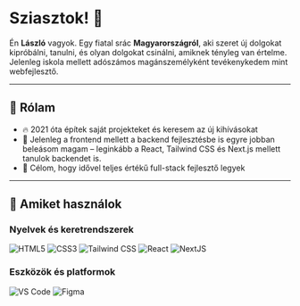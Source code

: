 # Sziasztok! 👋

Én **László** vagyok. Egy fiatal srác **Magyarországról**, aki szeret új dolgokat kipróbálni, tanulni, és olyan dolgokat csinálni, amiknek tényleg van értelme. Jelenleg iskola mellett adószámos magánszemélyként tevékenykedem mint webfejlesztő.

---

## 🌟 Rólam
- 🔥 2021 óta építek saját projekteket és keresem az új kihívásokat
- 🧠 Jelenleg a frontend mellett a backend fejlesztésbe is egyre jobban beleásom magam – leginkább a React, Tailwind CSS és Next.js mellett tanulok backendet is.
- 🚀 Célom, hogy idővel teljes értékű full-stack fejlesztő legyek

---

## 🔧 Amiket használok

### Nyelvek és keretrendszerek
![HTML5](https://img.shields.io/badge/HTML5-%23E34F26.svg?style=for-the-badge&logo=html5&logoColor=white)
![CSS3](https://img.shields.io/badge/CSS3-%231572B6.svg?style=for-the-badge&logo=css3&logoColor=white)
![Tailwind CSS](https://img.shields.io/badge/TailwindCSS-%2338B2AC.svg?style=for-the-badge&logo=tailwind-css&logoColor=white)
![React](https://img.shields.io/badge/React-%2361DAFB.svg?style=for-the-badge&logo=react&logoColor=black)
![NextJS](https://img.shields.io/badge/next.js-000000?style=for-the-badge&logo=nextdotjs&logoColor=white)

### Eszközök és platformok
![VS Code](https://img.shields.io/badge/Visual%20Studio%20Code-%23007ACC.svg?style=for-the-badge&logo=visual-studio-code&logoColor=white)
![Figma](https://img.shields.io/badge/Figma-%23F24E1E.svg?style=for-the-badge&logo=figma&logoColor=white)
